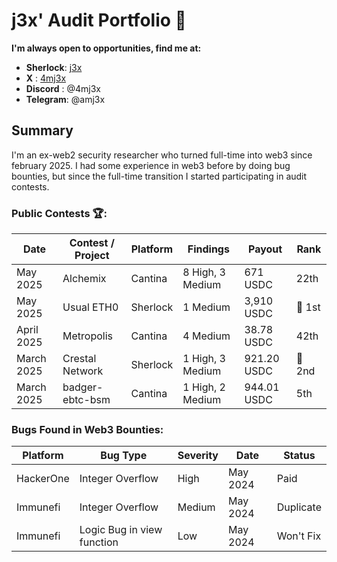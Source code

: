# j3x' Audit Portfolio 💼

**I'm always open to opportunities, find me at:**

- **Sherlock**: [j3x](https://audits.sherlock.xyz/watson/j3x)
-    **X**    : [4mj3x](https://x.com/4mj3x)
- **Discord** : @4mj3x
- **Telegram**: @amj3x

## Summary
I'm an ex-web2 security researcher who turned full-time into web3 since february 2025. I had some experience in web3 before by doing bug bounties, but since the full-time transition I started participating in audit contests.

<h3>Public Contests 🏆:</h3>
<table>
  <thead>
    <tr>
      <th>Date</th>
      <th>Contest / Project</th>
      <th>Platform</th>
      <th>Findings</th>
      <th>Payout</th>
      <th>Rank</th>
    </tr>
  </thead>
  <tbody>
    <tr><td>May 2025</td><td>Alchemix</td><td>Cantina</td><td>8 High, 3 Medium</td><td>671 USDC</td><td>22th</td></tr>
    <tr><td>May 2025</td><td>Usual ETH0</td><td>Sherlock</td><td>1 Medium</td><td>3,910 USDC</td><td>🥇 1st</td></tr>
    <tr><td>April 2025</td><td>Metropolis</td><td>Cantina</td><td>4 Medium</td><td>38.78 USDC</td><td>42th</td></tr>
    <tr><td>March 2025</td><td>Crestal Network</td><td>Sherlock</td><td>1 High, 3 Medium</td><td>921.20 USDC</td><td>🥈 2nd</td></tr>
    <tr><td>March 2025</td><td>badger-ebtc-bsm</td><td>Cantina</td><td>1 High, 2 Medium</td><td>944.01 USDC</td><td>5th</td></tr>
  </tbody>
</table>

<h3>Bugs Found in Web3 Bounties:</h3>
<table>
  <thead>
    <tr>
      <th>Platform</th>
      <th>Bug Type</th>
      <th>Severity</th>
      <th>Date</th>
      <th>Status</th>
    </tr>
  </thead>
  <tbody>
    <tr><td>HackerOne</td><td>Integer Overflow</td><td>High</td><td>May 2024</td><td>Paid</td></tr>
    <tr><td>Immunefi</td><td>Integer Overflow</td><td>Medium</td><td>May 2024</td><td>Duplicate</td></tr>
    <tr><td>Immunefi</td><td>Logic Bug in view function</td><td>Low</td><td>May 2024</td><td>Won't Fix</td></tr>
  </tbody>
</table>
